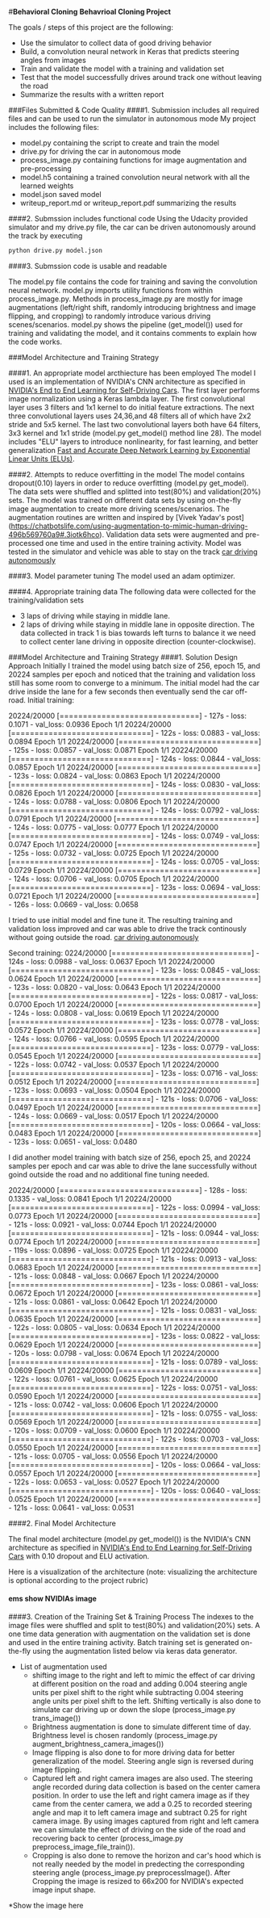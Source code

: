 #**Behavioral Cloning** 
**Behavrioal Cloning Project**

The goals / steps of this project are the following:
* Use the simulator to collect data of good driving behavior
* Build, a convolution neural network in Keras that predicts steering angles from images
* Train and validate the model with a training and validation set
* Test that the model successfully drives around track one without leaving the road
* Summarize the results with a written report

[//]: # (Image References)

[image1]: ./examples/placeholder.png "Model Visualization"
[image2]: ./examples/placeholder.png "Grayscaling"
[image3]: ./examples/placeholder_small.png "Recovery Image"
[image4]: ./examples/placeholder_small.png "Recovery Image"
[image5]: ./examples/placeholder_small.png "Recovery Image"
[image6]: ./examples/placeholder_small.png "Normal Image"
[image7]: ./examples/placeholder_small.png "Flipped Image"

###Files Submitted & Code Quality
####1. Submission includes all required files and can be used to run the simulator in autonomous mode
My project includes the following files:
* model.py containing the script to create and train the model
* drive.py for driving the car in autonomous mode
* process_image.py containing functions for image augmentation and pre-processing
* model.h5 containing a trained convolution neural network with all the learned weights
* model.json saved model
* writeup_report.md or writeup_report.pdf summarizing the results

####2. Submssion includes functional code
Using the Udacity provided simulator and my drive.py file, the car can be driven autonomously around the track by executing 
```sh
python drive.py model.json
```
####3. Submssion code is usable and readable

The model.py file contains the code for training and saving the convolution neural network. model.py imports utility functions from within process_image.py. Methods in process_image.py are mostly for image augmentations (left/right shift, randomly introducing brightness and  image flipping, and cropping) to randomly introduce various driving scenes/scenarios. model.py shows the pipeline (get_model()) used for training and validating the model, and it contains comments to explain how the code works.

###Model Architecture and Training Strategy

####1. An appropriate model arcthiecture has been employed
The model I used is an implementation of NVIDIA's CNN architecture as specified in [NVIDIA's End to End Learning for Self-Driving Cars](https://arxiv.org/pdf/1604.07316v1.pdf).
The first layer performs image normalization using a Keras lambda layer. The first convolutional layer uses 3 filters and 1x1 kernel to do initial feature extractions. The next three convolutional layers uses 24,36,and 48 filters all of which have 2x2 stride and 5x5 kernel. The last two convolutional layers both have 64 filters, 3x3 kernel and 1x1 stride (model.py get_model() method line 28). The model includes "ELU" layers to introduce nonlinearity, for fast learning, and better generalization [Fast and Accurate Deep Network Learning by Exponential Linear Units (ELUs)](http://arxiv.org/abs/1511.07289). 


####2. Attempts to reduce overfitting in the model
The model contains dropout(0.10) layers in order to reduce overfitting (model.py get_model). 
The data sets were shuffled and splitted into test(80%) and validation(20%)  sets.
The model was trained on different data sets by using on-the-fly image augmentation to create more driving scenes/scenarios.
The augmentation routines are written and inspired by [Vivek Yadav's post] (https://chatbotslife.com/using-augmentation-to-mimic-human-driving-496b569760a9#.3iotk6hco). Validation data sets were augmented and pre-processed one time and used in the entire training activity. 
Model was tested in the simulator and vehicle was able to stay on the track [car driving autonomously](https://youtu.be/z3z2mb9RJAE)

####3. Model parameter tuning
The model used an adam optimizer. 

####4. Appropriate training data
The following data were collected for the training/validation sets 
* 3 laps of driving while staying in middle lane.
* 2 laps of driving while staying in middle lane in opposite direction.
  The data collected in track 1 is bias towards left turns to balance it we need to collect center lane driving in opposite      direction (counter-clockwise).

  
###Model Architecture and Training Strategy
####1. Solution Design Approach
Initially I trained the model using batch size of 256, epoch 15, and 20224 samples per epoch and noticed that the training and validation loss still has some room to converge to a minimum. The initial model had the car drive inside the lane for a few seconds then eventually send the car off-road. 
Initial training:

20224/20000 [==============================] - 127s - loss: 0.1071 - val_loss: 0.0936
Epoch 1/1
20224/20000 [==============================] - 122s - loss: 0.0883 - val_loss: 0.0894
Epoch 1/1
20224/20000 [==============================] - 125s - loss: 0.0857 - val_loss: 0.0871
Epoch 1/1
20224/20000 [==============================] - 124s - loss: 0.0844 - val_loss: 0.0857
Epoch 1/1
20224/20000 [==============================] - 123s - loss: 0.0824 - val_loss: 0.0863
Epoch 1/1
20224/20000 [==============================] - 124s - loss: 0.0830 - val_loss: 0.0826
Epoch 1/1
20224/20000 [==============================] - 124s - loss: 0.0788 - val_loss: 0.0806
Epoch 1/1
20224/20000 [==============================] - 124s - loss: 0.0792 - val_loss: 0.0791
Epoch 1/1
20224/20000 [==============================] - 124s - loss: 0.0775 - val_loss: 0.0777
Epoch 1/1
20224/20000 [==============================] - 124s - loss: 0.0749 - val_loss: 0.0747
Epoch 1/1
20224/20000 [==============================] - 125s - loss: 0.0732 - val_loss: 0.0725
Epoch 1/1
20224/20000 [==============================] - 124s - loss: 0.0705 - val_loss: 0.0729
Epoch 1/1
20224/20000 [==============================] - 124s - loss: 0.0706 - val_loss: 0.0705
Epoch 1/1
20224/20000 [==============================] - 123s - loss: 0.0694 - val_loss: 0.0721
Epoch 1/1
20224/20000 [==============================] - 126s - loss: 0.0669 - val_loss: 0.0658

I tried to use initial model and fine tune it. The resulting training and validation loss improved and car was able to drive the track continously without going outside the road. [car driving autonomously](https://youtu.be/z3z2mb9RJAE)

Second training:
0224/20000 [==============================] - 124s - loss: 0.0988 - val_loss: 0.0637
Epoch 1/1
20224/20000 [==============================] - 123s - loss: 0.0845 - val_loss: 0.0624
Epoch 1/1
20224/20000 [==============================] - 123s - loss: 0.0820 - val_loss: 0.0643
Epoch 1/1
20224/20000 [==============================] - 122s - loss: 0.0817 - val_loss: 0.0700
Epoch 1/1
20224/20000 [==============================] - 124s - loss: 0.0808 - val_loss: 0.0619
Epoch 1/1
20224/20000 [==============================] - 123s - loss: 0.0778 - val_loss: 0.0572
Epoch 1/1
20224/20000 [==============================] - 124s - loss: 0.0766 - val_loss: 0.0595
Epoch 1/1
20224/20000 [==============================] - 123s - loss: 0.0779 - val_loss: 0.0545
Epoch 1/1
20224/20000 [==============================] - 122s - loss: 0.0742 - val_loss: 0.0537
Epoch 1/1
20224/20000 [==============================] - 123s - loss: 0.0716 - val_loss: 0.0512
Epoch 1/1
20224/20000 [==============================] - 123s - loss: 0.0693 - val_loss: 0.0504
Epoch 1/1
20224/20000 [==============================] - 121s - loss: 0.0706 - val_loss: 0.0497
Epoch 1/1
20224/20000 [==============================] - 124s - loss: 0.0669 - val_loss: 0.0517
Epoch 1/1
20224/20000 [==============================] - 120s - loss: 0.0664 - val_loss: 0.0483
Epoch 1/1
20224/20000 [==============================] - 123s - loss: 0.0651 - val_loss: 0.0480


I did another model training with batch size of 256, epoch 25, and 20224 samples per epoch and car was able to drive the lane successfully without goind outside the road and no additional fine tuning needed.

20224/20000 [==============================] - 128s - loss: 0.1335 - val_loss: 0.0841
Epoch 1/1
20224/20000 [==============================] - 122s - loss: 0.0994 - val_loss: 0.0773
Epoch 1/1
20224/20000 [==============================] - 121s - loss: 0.0921 - val_loss: 0.0744
Epoch 1/1
20224/20000 [==============================] - 121s - loss: 0.0944 - val_loss: 0.0774
Epoch 1/1
20224/20000 [==============================] - 119s - loss: 0.0896 - val_loss: 0.0725
Epoch 1/1
20224/20000 [==============================] - 121s - loss: 0.0913 - val_loss: 0.0683
Epoch 1/1
20224/20000 [==============================] - 121s - loss: 0.0848 - val_loss: 0.0667
Epoch 1/1
20224/20000 [==============================] - 123s - loss: 0.0861 - val_loss: 0.0672
Epoch 1/1
20224/20000 [==============================] - 121s - loss: 0.0861 - val_loss: 0.0642
Epoch 1/1
20224/20000 [==============================] - 121s - loss: 0.0831 - val_loss: 0.0635
Epoch 1/1
20224/20000 [==============================] - 122s - loss: 0.0805 - val_loss: 0.0634
Epoch 1/1
20224/20000 [==============================] - 123s - loss: 0.0822 - val_loss: 0.0629
Epoch 1/1
20224/20000 [==============================] - 120s - loss: 0.0798 - val_loss: 0.0674
Epoch 1/1
20224/20000 [==============================] - 121s - loss: 0.0789 - val_loss: 0.0609
Epoch 1/1
20224/20000 [==============================] - 122s - loss: 0.0761 - val_loss: 0.0625
Epoch 1/1
20224/20000 [==============================] - 122s - loss: 0.0751 - val_loss: 0.0590
Epoch 1/1
20224/20000 [==============================] - 121s - loss: 0.0742 - val_loss: 0.0606
Epoch 1/1
20224/20000 [==============================] - 121s - loss: 0.0755 - val_loss: 0.0569
Epoch 1/1
20224/20000 [==============================] - 120s - loss: 0.0709 - val_loss: 0.0600
Epoch 1/1
20224/20000 [==============================] - 122s - loss: 0.0703 - val_loss: 0.0550
Epoch 1/1
20224/20000 [==============================] - 121s - loss: 0.0705 - val_loss: 0.0556
Epoch 1/1
20224/20000 [==============================] - 120s - loss: 0.0664 - val_loss: 0.0557
Epoch 1/1
20224/20000 [==============================] - 122s - loss: 0.0653 - val_loss: 0.0527
Epoch 1/1
20224/20000 [==============================] - 120s - loss: 0.0640 - val_loss: 0.0525
Epoch 1/1
20224/20000 [==============================] - 121s - loss: 0.0641 - val_loss: 0.0531



####2. Final Model Architecture

The final model architecture (model.py get_model()) is the NVIDIA's CNN architecture as specified in [NVIDIA's End to End Learning for Self-Driving Cars](https://arxiv.org/pdf/1604.07316v1.pdf) with 0.10 dropout and ELU activation.

Here is a visualization of the architecture (note: visualizing the architecture is optional according to the project rubric)

#### ems show NVIDIAs image




####3. Creation of the Training Set & Training Process
The indexes to the image files were shuffled and split to test(80%) and validation(20%) sets. A one time data generation with augmentation on the validation set is done and used in the entire training activity. Batch training set is generated on-the-fly using the augmentation listed below via keras data generator. 

 * List of augmentation used
    - shifting image to the right and left to mimic the effect of car driving at different position on the road and adding 0.004 steering angle units per pixel shift to the right while subtracting 0.004 steering angle units per pixel shift to the left. Shifting vertically is also done to simulate car driving up or down the slope (process_image.py trans_image())
    - Brightness augmentation is done to simulate different time of day. Brightness level is chosen randomly (process_image.py augment_brightness_camera_images())
    - Image flipping is also done to for more driving data for better generalization of the model. Steering angle sign is reversed during image flipping.
    - Captured left and right camera images are also used. The steering angle recorded during data collection is based on the center camera position. In order to use the left and right camera image as if they came from the center camera, we add a 0.25 to recorded steering angle and map it to left camera image and subtract 0.25 for right camera image. By using images captured from right and left camera we can simulate the effect of driving on the side  of the road and recovering back to center (process_image.py preprocess_image_file_train()).
    - Cropping is also done to remove the horizon and car's hood which is not really needed by the model in predecting the corresponding steering angle (process_image.py preprocessImage(). After Cropping the image is resized to 66x200 for NVIDIA's expected image input shape.
 
 *Show the image here





